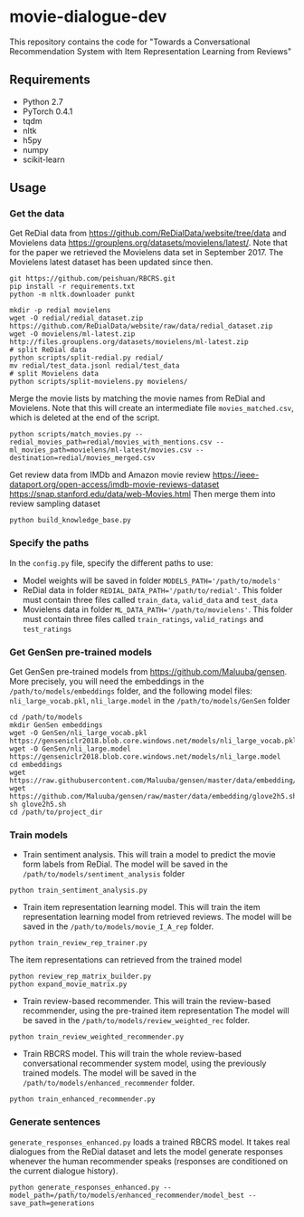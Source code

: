 # movie-dialogue-dev

This repository contains the code for "Towards a Conversational Recommendation System with Item Representation Learning from Reviews"

## Requirements

- Python 2.7
- PyTorch 0.4.1
- tqdm
- nltk
- h5py
- numpy
- scikit-learn

## Usage

### Get the data
Get ReDial data from https://github.com/ReDialData/website/tree/data and Movielens data https://grouplens.org/datasets/movielens/latest/. Note that for the paper we retrieved the Movielens
data set in September 2017. The Movielens latest dataset has been updated since then.
```
git https://github.com/peishuan/RBCRS.git
pip install -r requirements.txt
python -m nltk.downloader punkt

mkdir -p redial movielens
wget -O redial/redial_dataset.zip https://github.com/ReDialData/website/raw/data/redial_dataset.zip
wget -O movielens/ml-latest.zip http://files.grouplens.org/datasets/movielens/ml-latest.zip
# split ReDial data
python scripts/split-redial.py redial/
mv redial/test_data.jsonl redial/test_data
# split Movielens data
python scripts/split-movielens.py movielens/
```

Merge the movie lists by matching the movie names from ReDial and Movielens. Note that this will create an intermediate file `movies_matched.csv`, which is deleted at the end of the script.
```
python scripts/match_movies.py --redial_movies_path=redial/movies_with_mentions.csv --ml_movies_path=movielens/ml-latest/movies.csv --destination=redial/movies_merged.csv
```

Get review data from IMDb and Amazon movie review
https://ieee-dataport.org/open-access/imdb-movie-reviews-dataset
https://snap.stanford.edu/data/web-Movies.html
Then merge them into review sampling dataset
```
python build_knowledge_base.py
```

### Specify the paths

In the `config.py` file, specify the different paths to use:

- Model weights will be saved in folder `MODELS_PATH='/path/to/models'`
- ReDial data in folder `REDIAL_DATA_PATH='/path/to/redial'`.
This folder must contain three files called `train_data`, `valid_data` and `test_data`
- Movielens data in folder `ML_DATA_PATH='/path/to/movielens'`.
This folder must contain three files called `train_ratings`, `valid_ratings` and `test_ratings`

### Get GenSen pre-trained models

Get GenSen pre-trained models from https://github.com/Maluuba/gensen.
More precisely, you will need the embeddings in the `/path/to/models/embeddings` folder, and 
the following model files: `nli_large_vocab.pkl`, `nli_large.model` in the `/path/to/models/GenSen` folder
```
cd /path/to/models
mkdir GenSen embeddings
wget -O GenSen/nli_large_vocab.pkl https://genseniclr2018.blob.core.windows.net/models/nli_large_vocab.pkl
wget -O GenSen/nli_large.model https://genseniclr2018.blob.core.windows.net/models/nli_large.model
cd embeddings
wget https://raw.githubusercontent.com/Maluuba/gensen/master/data/embedding/glove2h5.py
wget https://github.com/Maluuba/gensen/raw/master/data/embedding/glove2h5.sh
sh glove2h5.sh
cd /path/to/project_dir
```

### Train models

- Train sentiment analysis. This will train a model to predict the movie form labels from ReDial.
The model will be saved in the `/path/to/models/sentiment_analysis` folder
```
python train_sentiment_analysis.py
```
- Train item representation learning model. This will train the item representation learning model from retrieved reviews.
 The model will be saved in the `/path/to/models/movie_I_A_rep` folder.
```
python train_review_rep_trainer.py
```
The item representations can retrieved from the trained model
```
python review_rep_matrix_builder.py
python expand_movie_matrix.py
```
- Train review-based recommender. This will train the review-based recommender, using the pre-trained item representation
 The model will be saved in the `/path/to/models/review_weighted_rec` folder.
```
python train_review_weighted_recommender.py
```
- Train RBCRS model. This will train the whole review-based conversational recommender system model, using the previously trained models.
 The model will be saved in the `/path/to/models/enhanced_recommender` folder.
```
python train_enhanced_recommender.py
```

### Generate sentences
`generate_responses_enhanced.py` loads a trained RBCRS model. 
It takes real dialogues from the ReDial dataset and lets the model generate responses whenever the human recommender speaks
(responses are conditioned on the current dialogue history).
```
python generate_responses_enhanced.py --model_path=/path/to/models/enhanced_recommender/model_best --save_path=generations
```
